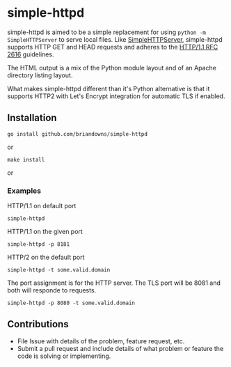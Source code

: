 # simple-httpd

simple-httpd is aimed to be a simple replacement for using `python -m SimpleHTTPServer` to serve local files.  Like [SimpleHTTPServer](https://docs.python.org/2/library/simplehttpserver.html), simple-httpd supports HTTP GET and HEAD requests and adheres to the [HTTP/1.1 RFC 2616](https://www.w3.org/Protocols/rfc2616/rfc2616-sec14.html) guidelines.  

The HTML output is a mix of the Python module layout and of an Apache directory listing layout. 

What makes simple-httpd different than it's Python alternative is that it supports HTTP2 with Let's Encrypt integration for automatic TLS if enabled.

## Installation

```
go install github.com/briandowns/simple-httpd
```
or
```
make install
```
or


### Examples

HTTP/1.1 on default port

```
simple-httpd
```

HTTP/1.1 on the given port

```
simple-httpd -p 8181
```

HTTP/2 on the default port

```
simple-httpd -t some.valid.domain
```

The port assignment is for the HTTP server.  The TLS port will be 8081 and both will responde to requests.

```
simple-httpd -p 8080 -t some.valid.domain
```

## Contributions 

* File Issue with details of the problem, feature request, etc.
* Submit a pull request and include details of what problem or feature the code is solving or implementing.
